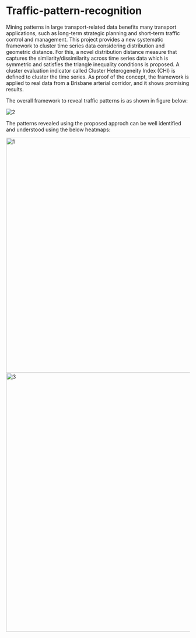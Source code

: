 # Traffic-pattern-recognition
Mining patterns in large transport-related data benefits many transport
applications, such as long-term strategic planning and short-term traffic
control and management. This project provides a new systematic
framework to cluster time series data considering distribution and
geometric distance. For this, a novel distribution distance measure that
captures the similarity/dissimilarity across time series data which is
symmetric and satisfies the triangle inequality conditions is proposed. A
cluster evaluation indicator called Cluster Heterogeneity Index (CHI) is
defined to cluster the time series. As proof of the concept, the
framework is applied to real data from a Brisbane arterial corridor, and it
shows promising results.

The overall framework to reveal traffic patterns is as shown in figure below:

![2](https://user-images.githubusercontent.com/64182050/216213099-c973733a-fe46-47a8-931b-017ada22eab1.png)

The patterns revealed using the proposed approch can be well identified and understood using the below heatmaps:

<img width="642" alt="1" src="https://user-images.githubusercontent.com/64182050/216212933-6d9ad155-0e32-49de-9a72-8c793ac0ceb0.PNG">

<img width="707" alt="3" src="https://user-images.githubusercontent.com/64182050/216213197-58e0c17a-7096-4a8d-a4ae-ead3894a7297.PNG">
